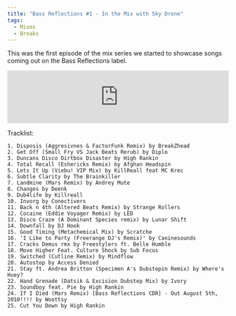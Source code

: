 ```yaml
---
title: "Bass Reflections #1 - In the Mix with Sky Drone"
tags: 
  - Mixes
  - Breaks
---
```


This was the first episode of the mix series we started to showcase songs coming out on the Bass Reflections label.

<iframe width="100%" height="120" src="https://www.mixcloud.com/widget/iframe/?hide_cover=1&feed=%2Fbassreflections%2Fbass-reflections-podcast-1-in-the-mix-with-sky-drone%2F" frameborder="0"></iframe>

Tracklist:

```
1. Disposis (Aggresivnes & FactorFunk Remix) by BreakZhead
2. Get Off (Small Fry VS Jack Beats Rerub) by Diplo
3. Duncans Disco Dirtbox Disaster by High Rankin
4. Total Recall (Eshericks Remix) by Afghan Headspin
5. Lets It Up (Viebu! VIP Mix) by KillReall feat MC Krec
6. Subtle Clarity by The Brainkiller
7. Landmine (Mars Remix) by Andrey Mute
8. Changes by Deenk
9. Dub4life by Killreall
10. Invorg by Conectivers
11. Back n 4th (Altered Beats Remix) by Strange Rollers
12. Cocaine (Eddie Voyager Remix) by LED
13. Disco Craze (A Dominant Species remix) by Lunar Shift
14. Downfall by DJ Hook
15. Good Timing (Metachemical Mix) by Scratche
16. 'I Like to Party (Freerange DJ's Remix)' by Caninesounds
17. Cracks Demus rmx by Freestylers ft. Belle Humble
18. Move Higher Feat. Culture Shock by Sub Focus
19. Switched (Cutline Remix) by Mindflow
20. Autostop by Access Denied
21. Stay ft. Andrea Britton (Specimen A's Dubstepin Remix) by Where's Huey?
22. Hand Grenade (Datsik & Excision Dubstep Mix) by Ivory
23. Soundboy feat. Pie by High Rankin
24. If I Died (Mars Remix) [Bass Reflections CDR] - Out August 5th, 2010!!!! by Woottsy
25. Cut You Down by High Rankin
```